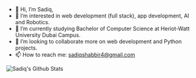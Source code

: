 - 👋 Hi, I’m Sadiq,
- 👀 I’m interested in web development (full stack), app development, AI and Robotics.
- 🌱 I’m currently studying Bachelor of Computer Science at Heriot-Watt University Dubai Campus.
- 💞️ I’m looking to collaborate more on web development and Python projects.
- 📫 How to reach me: sadiqshabbir4@gmail.com

![Sadiq's Github Stats](https://github-readme-stats.vercel.app/api?username=msadiq10&show_icons=true)

<!---
msadiq10/msadiq10 is a ✨ special ✨ repository because its `README.md` (this file) appears on your GitHub profile.
You can click the Preview link to take a look at your changes.
--->
